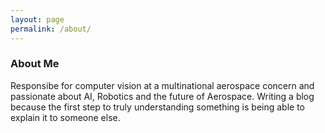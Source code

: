 ```yaml
---
layout: page
permalink: /about/
---
```


### About Me
Responsibe for computer vision at a multinational aerospace concern and passionate about AI, Robotics and the future of Aerospace.
Writing a blog because the first step to truly understanding something is being able to explain it to someone else.
